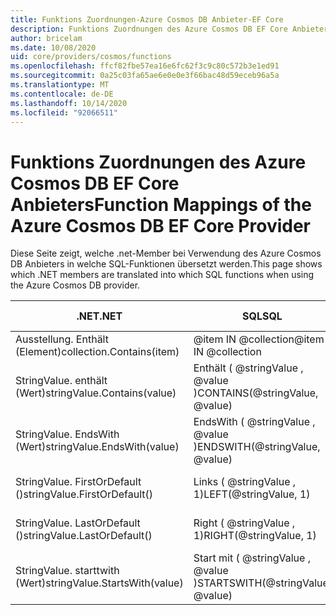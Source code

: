 ```yaml
---
title: Funktions Zuordnungen-Azure Cosmos DB Anbieter-EF Core
description: Funktions Zuordnungen des Azure Cosmos DB EF Core Anbieters
author: bricelam
ms.date: 10/08/2020
uid: core/providers/cosmos/functions
ms.openlocfilehash: ffcf82fbe57ea16e6fc62f3c9c80c572b3e1ed91
ms.sourcegitcommit: 0a25c03fa65ae6e0e0e3f66bac48d59eceb96a5a
ms.translationtype: MT
ms.contentlocale: de-DE
ms.lasthandoff: 10/14/2020
ms.locfileid: "92066511"
---
```

# <a name="function-mappings-of-the-azure-cosmos-db-ef-core-provider"></a><span data-ttu-id="1cc40-103">Funktions Zuordnungen des Azure Cosmos DB EF Core Anbieters</span><span class="sxs-lookup"><span data-stu-id="1cc40-103">Function Mappings of the Azure Cosmos DB EF Core Provider</span></span>

<span data-ttu-id="1cc40-104">Diese Seite zeigt, welche .net-Member bei Verwendung des Azure Cosmos DB Anbieters in welche SQL-Funktionen übersetzt werden.</span><span class="sxs-lookup"><span data-stu-id="1cc40-104">This page shows which .NET members are translated into which SQL functions when using the Azure Cosmos DB provider.</span></span>

<span data-ttu-id="1cc40-105">.NET</span><span class="sxs-lookup"><span data-stu-id="1cc40-105">.NET</span></span>                          | <span data-ttu-id="1cc40-106">SQL</span><span class="sxs-lookup"><span data-stu-id="1cc40-106">SQL</span></span>                              | <span data-ttu-id="1cc40-107">Hinzugefügt in</span><span class="sxs-lookup"><span data-stu-id="1cc40-107">Added in</span></span>
----------------------------- | -------------------------------- | --------
<span data-ttu-id="1cc40-108">Ausstellung. Enthält (Element)</span><span class="sxs-lookup"><span data-stu-id="1cc40-108">collection.Contains(item)</span></span>     | <span data-ttu-id="1cc40-109">@item IN @collection</span><span class="sxs-lookup"><span data-stu-id="1cc40-109">@item IN @collection</span></span>
<span data-ttu-id="1cc40-110">StringValue. enthält (Wert)</span><span class="sxs-lookup"><span data-stu-id="1cc40-110">stringValue.Contains(value)</span></span>   | <span data-ttu-id="1cc40-111">Enthält ( @stringValue , @value )</span><span class="sxs-lookup"><span data-stu-id="1cc40-111">CONTAINS(@stringValue, @value)</span></span>   | <span data-ttu-id="1cc40-112">EF Core 5.0</span><span class="sxs-lookup"><span data-stu-id="1cc40-112">EF Core 5.0</span></span>
<span data-ttu-id="1cc40-113">StringValue. EndsWith (Wert)</span><span class="sxs-lookup"><span data-stu-id="1cc40-113">stringValue.EndsWith(value)</span></span>   | <span data-ttu-id="1cc40-114">EndsWith ( @stringValue , @value )</span><span class="sxs-lookup"><span data-stu-id="1cc40-114">ENDSWITH(@stringValue, @value)</span></span>   | <span data-ttu-id="1cc40-115">EF Core 5.0</span><span class="sxs-lookup"><span data-stu-id="1cc40-115">EF Core 5.0</span></span>
<span data-ttu-id="1cc40-116">StringValue. FirstOrDefault ()</span><span class="sxs-lookup"><span data-stu-id="1cc40-116">stringValue.FirstOrDefault()</span></span>  | <span data-ttu-id="1cc40-117">Links ( @stringValue , 1)</span><span class="sxs-lookup"><span data-stu-id="1cc40-117">LEFT(@stringValue, 1)</span></span>            | <span data-ttu-id="1cc40-118">EF Core 5.0</span><span class="sxs-lookup"><span data-stu-id="1cc40-118">EF Core 5.0</span></span>
<span data-ttu-id="1cc40-119">StringValue. LastOrDefault ()</span><span class="sxs-lookup"><span data-stu-id="1cc40-119">stringValue.LastOrDefault()</span></span>   | <span data-ttu-id="1cc40-120">Right ( @stringValue , 1)</span><span class="sxs-lookup"><span data-stu-id="1cc40-120">RIGHT(@stringValue, 1)</span></span>           | <span data-ttu-id="1cc40-121">EF Core 5.0</span><span class="sxs-lookup"><span data-stu-id="1cc40-121">EF Core 5.0</span></span>
<span data-ttu-id="1cc40-122">StringValue. starttwith (Wert)</span><span class="sxs-lookup"><span data-stu-id="1cc40-122">stringValue.StartsWith(value)</span></span> | <span data-ttu-id="1cc40-123">Start mit ( @stringValue , @value )</span><span class="sxs-lookup"><span data-stu-id="1cc40-123">STARTSWITH(@stringValue, @value)</span></span> | <span data-ttu-id="1cc40-124">EF Core 5.0</span><span class="sxs-lookup"><span data-stu-id="1cc40-124">EF Core 5.0</span></span>
